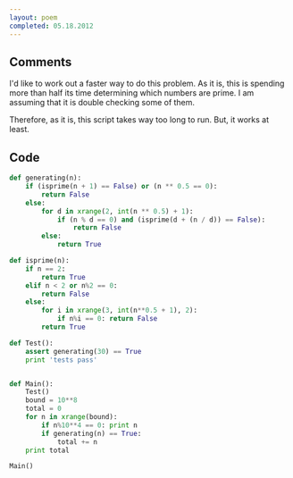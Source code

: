 ```yaml
---
layout: poem
completed: 05.18.2012
---
```


## Comments

I'd like to work out a faster way to do this problem. As it is, this is
spending more than half its time determining which numbers are prime. I am
assuming that it is double checking some of them.

Therefore, as it is, this script takes way too long to run. But, it works at
least.

## Code

```python
def generating(n):
	if (isprime(n + 1) == False) or (n ** 0.5 == 0):
		return False
	else:
		for d in xrange(2, int(n ** 0.5) + 1):
			if (n % d == 0) and (isprime(d + (n / d)) == False):
				return False
		else:
			return True

def isprime(n):
	if n == 2:
		return True
	elif n < 2 or n%2 == 0:
		return False
	else:
		for i in xrange(3, int(n**0.5 + 1), 2):
			if n%i == 0: return False
		return True

def Test():
	assert generating(30) == True
	print 'tests pass'


def Main():
	Test()
	bound = 10**8
	total = 0
	for n in xrange(bound):
		if n%10**4 == 0: print n
		if generating(n) == True:
			total += n
	print total

Main()
```

